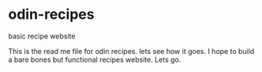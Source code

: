 # odin-recipes
basic recipe website


This is the read me file for odin recipes. lets see how it goes. I hope to build a bare bones but functional recipes website. Lets go. 
